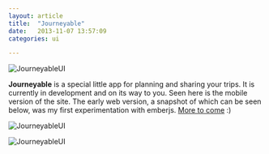 ```yaml
---
layout: article
title:  "Journeyable"
date:   2013-11-07 13:57:09
categories: ui

---
```


![JourneyableUI]({{edchao.github.io}}/assets/img_journeyable_ui.jpg)

<!--more-->

**Journeyable** is a special little app for planning and sharing your trips. It is currently in development and on its way to you. Seen here is the mobile version of the site. The early web version, a snapshot of which can be seen below, was my first experimentation with emberjs. <a href="http://journeyable.com"> More to come</a> :)

![JourneyableUI]({{edchao.github.io}}/assets/img_journ_uimap.jpg)

![JourneyableUI]({{edchao.github.io}}/assets/img_journeyable_web.jpg)


